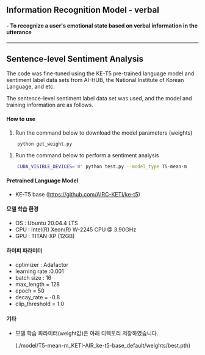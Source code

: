 

## Information Recognition Model - verbal
#### - To recognize a user's emotional state based on verbal information in the utterance


----------------------------------

## Sentence-level Sentiment Analysis

The code was fine-tuned using the KE-T5 pre-trained language model and sentiment label data sets from AI-HUB, the National Institute of Korean Language, and etc.

The sentence-level sentiment label data set was used, and the model and training information are as follows.


#### How to use

1) Run the command below to download the model parameters (weights)
```bash
    python get_weight.py
```

1) Run the command below to perform a sentiment analysis
```bash
    CUDA_VISIBLE_DEVICES='0' python test.py --model_type T5-mean-m
```


#### Pretrained Language Model
- KE-T5 base
(https://github.com/AIRC-KETI/ke-t5)




#### 모델 학습 환경
- OS : Ubuntu 20.04.4 LTS
- CPU : Intel(R) Xeon(R) W-2245 CPU @ 3.90GHz
- GPU : TITAN-XP (12GB)

#### 하이퍼 파라미터
- optimizer : Adafactor
- learning rate :0.001
- batch size : 16
- max_length = 128
- epoch = 50
- decay_rate = -0.8
- clip_threshold = 1.0

#### 기타
- 모델 학습 파라미터(weight값)은 아래 디렉토리 저장하였습니다.

    (./model/T5-mean-m_KETI-AIR_ke-t5-base_default/weights/best.pth)
